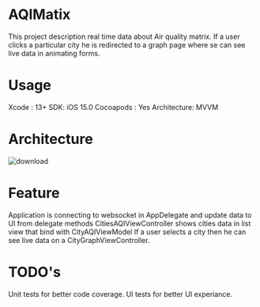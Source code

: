 # AQIMatix
This project description real time data about Air quality matrix. If a user clicks a particular city he is redirected to a graph page where se can see live data in animating forms.


# **Usage**

Xcode : 13+ SDK: iOS 15.0 Cocoapods : Yes Architecture: MVVM

# **Architecture** 

![download](https://user-images.githubusercontent.com/4144099/144232405-4c88fe52-1477-48ef-85dc-2a3440c25b95.png)

# **Feature**
Application is connecting to websocket in AppDelegate and update data to UI from delegate methods
CitiesAQIViewController shows cities data in list view that bind with CityAQIViewModel
If a user selects a city then he can see live data on a CityGraphViewController.

# **TODO's**
Unit tests for better code coverage.
UI tests for better UI experiance. 
